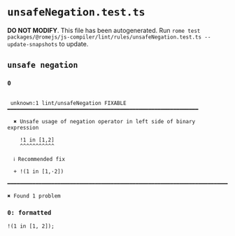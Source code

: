 # `unsafeNegation.test.ts`

**DO NOT MODIFY**. This file has been autogenerated. Run `rome test packages/@romejs/js-compiler/lint/rules/unsafeNegation.test.ts --update-snapshots` to update.

## `unsafe negation`

### `0`

```

 unknown:1 lint/unsafeNegation FIXABLE ━━━━━━━━━━━━━━━━━━━━━━━━━━━━━━━━━━━━━━━━━━━━━━━━━━━━━━━━━━━━━

  ✖ Unsafe usage of negation operator in left side of binary expression

    !1 in [1,2]
    ^^^^^^^^^^^

  ℹ Recommended fix

  + !(1 in [1,·2])

━━━━━━━━━━━━━━━━━━━━━━━━━━━━━━━━━━━━━━━━━━━━━━━━━━━━━━━━━━━━━━━━━━━━━━━━━━━━━━━━━━━━━━━━━━━━━━━━━━━━

✖ Found 1 problem

```

### `0: formatted`

```
!(1 in [1, 2]);

```
